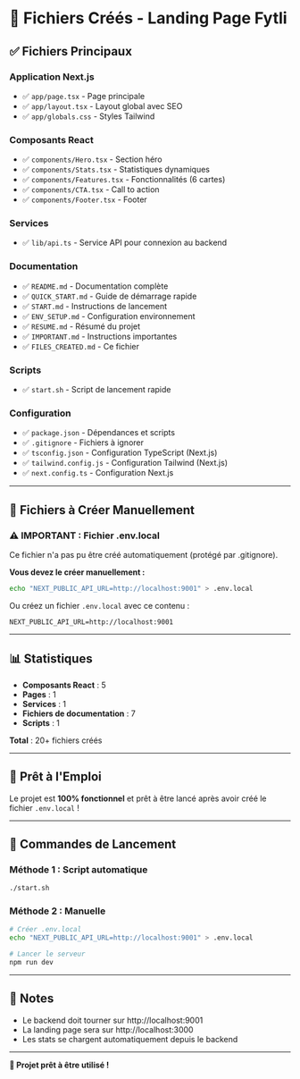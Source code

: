 # 📁 Fichiers Créés - Landing Page Fytli

## ✅ Fichiers Principaux

### Application Next.js
- ✅ `app/page.tsx` - Page principale
- ✅ `app/layout.tsx` - Layout global avec SEO
- ✅ `app/globals.css` - Styles Tailwind

### Composants React
- ✅ `components/Hero.tsx` - Section héro
- ✅ `components/Stats.tsx` - Statistiques dynamiques
- ✅ `components/Features.tsx` - Fonctionnalités (6 cartes)
- ✅ `components/CTA.tsx` - Call to action
- ✅ `components/Footer.tsx` - Footer

### Services
- ✅ `lib/api.ts` - Service API pour connexion au backend

### Documentation
- ✅ `README.md` - Documentation complète
- ✅ `QUICK_START.md` - Guide de démarrage rapide
- ✅ `START.md` - Instructions de lancement
- ✅ `ENV_SETUP.md` - Configuration environnement
- ✅ `RESUME.md` - Résumé du projet
- ✅ `IMPORTANT.md` - Instructions importantes
- ✅ `FILES_CREATED.md` - Ce fichier

### Scripts
- ✅ `start.sh` - Script de lancement rapide

### Configuration
- ✅ `package.json` - Dépendances et scripts
- ✅ `.gitignore` - Fichiers à ignorer
- ✅ `tsconfig.json` - Configuration TypeScript (Next.js)
- ✅ `tailwind.config.js` - Configuration Tailwind (Next.js)
- ✅ `next.config.ts` - Configuration Next.js

---

## 🔧 Fichiers à Créer Manuellement

### ⚠️ IMPORTANT : Fichier .env.local

Ce fichier n'a pas pu être créé automatiquement (protégé par .gitignore).

**Vous devez le créer manuellement :**

```bash
echo "NEXT_PUBLIC_API_URL=http://localhost:9001" > .env.local
```

Ou créez un fichier `.env.local` avec ce contenu :
```
NEXT_PUBLIC_API_URL=http://localhost:9001
```

---

## 📊 Statistiques

- **Composants React** : 5
- **Pages** : 1
- **Services** : 1
- **Fichiers de documentation** : 7
- **Scripts** : 1

**Total** : 20+ fichiers créés

---

## 🎯 Prêt à l'Emploi

Le projet est **100% fonctionnel** et prêt à être lancé après avoir créé le fichier `.env.local` !

---

## 🚀 Commandes de Lancement

### Méthode 1 : Script automatique
```bash
./start.sh
```

### Méthode 2 : Manuelle
```bash
# Créer .env.local
echo "NEXT_PUBLIC_API_URL=http://localhost:9001" > .env.local

# Lancer le serveur
npm run dev
```

---

## 📝 Notes

- Le backend doit tourner sur http://localhost:9001
- La landing page sera sur http://localhost:3000
- Les stats se chargent automatiquement depuis le backend

---

**🎉 Projet prêt à être utilisé !**

